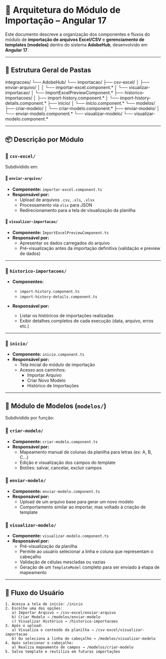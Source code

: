 # 🧭 Arquitetura do Módulo de Importação – Angular 17

Este documento descreve a organização dos componentes e fluxos do módulo de **importação de arquivos Excel/CSV** e **gerenciamento de templates (modelos)** dentro do sistema **AdobeHub**, desenvolvido em **Angular 17**.

---

## 📁 Estrutura Geral de Pastas

integracoes/
└── AdobeHub/
└── importacao/
├── csv-excel/
│ ├── enviar-arquivo/
│ │ └── importar-excel.component.*
│ └── visualizar-importacao/
│ └── ImportExcelPreviewComponent.*
├── historico-importacoes/
│ ├── import-history.component.*
│ └── import-history-details.component.*
├── inicio/
│ └── inicio.component.*
└── modelos/
├── criar-modelo/
│ └── criar-modelo.component.*
├── enviar-modelo/
│ └── enviar-modelo.component.*
└── visualizar-modelo/
└── visualizar-modelo.component.*


---

## 📦 Descrição por Módulo

### 📂 `csv-excel/`

Subdividido em:

#### 📁 `enviar-arquivo/`
- **Componente:** `importar-excel.component.ts`
- **Responsável por:**
  - Upload de arquivos `.csv`, `.xls`, `.xlsx`
  - Processamento via `xlsx` para JSON
  - Redirecionamento para a tela de visualização da planilha

#### 📁 `visualizar-importacao/`
- **Componente:** `ImportExcelPreviewComponent.ts`
- **Responsável por:**
  - Apresentar os dados carregados do arquivo
  - Pré-visualização antes da importação definitiva (validação e preview de dados)

---

### 📂 `historico-importacoes/`

- **Componentes:**
  - `import-history.component.ts`
  - `import-history-details.component.ts`

- **Responsável por:**
  - Listar os históricos de importações realizadas
  - Exibir detalhes completos de cada execução (data, arquivo, erros etc.)

---

### 📂 `inicio/`

- **Componente:** `inicio.component.ts`
- **Responsável por:**
  - Tela inicial do módulo de importação
  - Acesso aos caminhos:
    - Importar Arquivo
    - Criar Novo Modelo
    - Histórico de Importações

---

## 🧩 Módulo de Modelos (`modelos/`)

Subdividido por função:

### 📁 `criar-modelo/`
- **Componente:** `criar-modelo.component.ts`
- **Responsável por:**
  - Mapeamento manual de colunas da planilha para letras (ex: A, B, C...)
  - Edição e visualização dos campos do template
  - Botões: salvar, cancelar, excluir campos

### 📁 `enviar-modelo/`
- **Componente:** `enviar-modelo.component.ts`
- **Responsável por:**
  - Upload de um arquivo base para gerar um novo modelo
  - Comportamento similar ao importar, mas voltado à criação de template

### 📁 `visualizar-modelo/`
- **Componente:** `visualizar-modelo.component.ts`
- **Responsável por:**
  - Pré-visualização da planilha
  - Permite ao usuário selecionar a linha e coluna que representam o cabeçalho
  - Validação de células mescladas ou vazias
  - Geração de um `TemplateModel` completo para ser enviado à etapa de mapeamento

---

## 🔁 Fluxo do Usuário

```text
1. Acessa a tela de início: /inicio
2. Escolhe uma das opções:
   a) Importar Arquivo → /csv-excel/enviar-arquivo
   b) Criar Modelo → /modelos/enviar-modelo
   c) Visualizar Histórico → /historico-importacoes
3. Após o upload:
   a) Visualiza o conteúdo da planilha → /csv-excel/visualizar-importacao
   b) Ou seleciona a linha de cabeçalho → /modelos/visualizar-modelo
4. Após selecionar o cabeçalho:
   a) Realiza mapeamento de campos → /modelos/criar-modelo
5. Salva template e reutiliza em futuras importações
